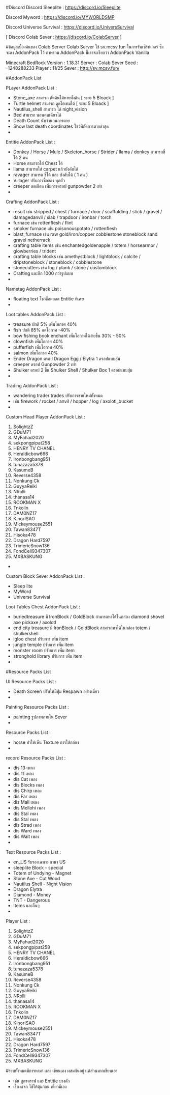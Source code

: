  
#Discord
 Discord Sleeplite : https://discord.io/Sleeplite
 
 Discord Myword : https://discord.io/MYWORLDSMP
 
 Discord Universe Survival : https://discord.io/UniversSurvival
 
 [ Discord Colab Sever : https://discord.io/ColabServer ]

#ข้อมูลเบื้องต้นของ Colab Server
  Colab Server ใช้ sv.mcsv.fun ในการรันเซิร์ฟเวอร์ ซึ่งจะลง AddonPack ไว้
  ภาพรวม AddonPack นี้เราจะเรียกว่า AddonPack Vanilla 

  Minecraft BedRock Version : 1.18.31
  Server : Colab Sever
  Seed : -1248288233
  Player : 11/25
  Sever : http://sv.mcsv.fun/

 #AddonPack List 
 
 PLayer AddonPack List :
  - Stone_axe สามารถ ตัดต้นไม้หายทั้งต้น [ ระยะ 5 Bloack ]
  - Turtle helmet สามารถ ดูดไอเทมได้ [ ระยะ 5 Bloack ]
  - Nautilus_shell สามารถ ได้ night_vision 
  - Bed สามารถ นอนคนเดี่ยวได้
  - Death Count นับจำนวนการตาย
  - Show last death coordinates โชว์พิกัดการตายล่าสุด
  -

 Entitie AddonPack List :
  - Donkey / Horse / Mule / Skeleton_horse / Strider / llama / donkey สามารถขี่ได้ 2 คน
  - Horse สามารถใส่ Chest ได้
  - llama สามารถใส่ carpet แล้วบังคับได้
  - ravager สามารถ ขี่ได้ และ บังคับได้ ( 1 คน )
  - Villager ปรับการซื้อของ ทุกตัว
  - creeper ลดเลือด เพิ่มการดรอป gunpowder 2 เท่า
  -
  
 Crafting AddonPack List :
  - result เช่น stripped / chest / furnace / door / scaffolding / stick / gravel / damagedanvil / slab / trapdoor / ironbar / torch
  - furnace เช่น rottenflesh / flint
  - smoker furnace เช่น poisonouspotato / rottenflesh 
  - blast_furnace เช่น raw gold/iron/copper cobblestone stoneblock sand gravel netherrack 
  - crafting table items เช่น enchantedgoldenapple / totem / horsearmor / glowberries / trident 
  - crafting table blocks เช่น amethystblock / lightblock / calcite / dripstoneblock / stoneblock / cobblestone
  - stonecutters เช่น log / plank / stone / customblock
  - Crafting และอีก 1000 กว่ารูปแบบ
  -
  
 Nametag AddonPack List :
  - floating text โชว์ชื่อตลอด Entitie พิเศษ
  -
  
 Loot tables AddonPack List :
  - treasure ปกติ 5% เพิ่มโอกาศ 40%
  - fish ปกติ 85% ลดโอกาศ -40%
  - bow fishing book enchant เพิ่มโอกาศได้ง่ายขึ้น 30% - 50%
  - clownfish  เพิ่มโอกาศ 40%
  - pufferfish  เพิ่มโอกาศ 40%
  - salmon  เพิ่มโอกาศ 40%
  - Ender Dragon ดรอป Dragon Egg / Elytra 1 ดรอปแบบสุ่ม
  - creeper ดรอป Gunpowder 2 เท่า
  - Shulker ดรอป 2 ชิ้น Shulker Shell / Shulker Box 1 ดรอปแบบสุ่ม
  -
  
 Trading AddonPack List :
  - wandering trader trades ปรับการขายใหม่ทั้งหมด 
  - เช่น firework / rocket / anvil / hopper / log / axolotl_bucket
  -
  
 Custom Head Player AddonPack List :
1. SolightzZ
2. GDuM71
3. MyFahad2020
4. sekpongpipat258
5. HENRY TV CHANEL  
6. Heraldicbow666
7. Ironbongbang951
8. tunazaza5378
9. KasumeB
10. Reverse4358
11. Nonkung  Ck
12. GuyyaReiki 
13. NRolli
14. thanasa14
15. ROOKMAN X
16. Tnkolin
17. DAM0NZ17
18. KinorISAO
19. Mickeymouse2551
20. Tawan8347T
21. Hisoka478
22. Dragon Hard7597
23. TrimericSnow136
24. FondCell9347307
25. MXBASKUNG
 -
  
 Custom Block Sever AddonPack List :
  - Sleep lite
  - MyWord 
  - Universe Survival
  
 Loot Tables Chest AddonPack List :
  - buriedtreasure มี IronBlock / GoldBlock สามารถหาได้ในกล่อง diamond shovel axe pickaxe / axolotl
  - end city treasure มี IronBlock / GoldBlock สามารถหาได้ในกล่อง totem / shulkershell 
  - igloo chest ปรับการ เพิ่ม item
  - jungle temple ปรับการ เพิ่ม item
  - monster room ปรับการ เพิ่ม item
  - stronghold library ปรับการ เพิ่ม item
  -
  
  
#Resource Packs List 
  
  UI Resource Packs List :
  - Death Screen ปรับให้มีปุ่ม Respawn อย่างเดี่ยว 
  - 
  
  Painting Resource Packs List :
  - painting รูปภาพภายใน Sever
  -
  
  Resource Packs List :
  - horse ทำให้เห็น Texture การใส่กล่อง
  -
  
 record Resource Packs List :
  - dis 13 เพลง
  - dis 11 เพลง
  - dis Cat เพลง
  - dis Blocks เพลง
  - dis Chirp เพลง
  - dis Far เพลง 
  - dis Mall เพลง
  - dis Mellohi เพลง
  - dis Stal เพลง
  - dis Stal เพลง
  - dis Strad เพลง
  - dis Ward เพลง
  - dis Wait เพลง
  -
  
 Text Resource Packs List :
  - en_US รับรองเฉพาะ ถาษา US
  - sleeplite Block - special
  - Totem of Undying - Magnet
  - Stone Axe - Cut Wood
  - Nautilus Shell - Night Vision
  - Dragon Elytra
  - Diamond - Money
  - TNT - Dangerous
  - Items และอื่นๆ
  -
  
Player List :
1. SolightzZ
2. GDuM71
3. MyFahad2020
4. sekpongpipat258
5. HENRY TV CHANEL  
6. Heraldicbow666
7. Ironbongbang951
8. tunazaza5378
9. KasumeB
10. Reverse4358
11. Nonkung  Ck
12. GuyyaReiki 
13. NRolli
14. thanasa14
15. ROOKMAN X
16. Tnkolin
17. DAM0NZ17
18. KinorISAO
19. Mickeymouse2551
20. Tawan8347T
21. Hisoka478
22. Dragon Hard7597
23. TrimericSnow136
24. FondCell9347307
25. MXBASKUNG
 
 
  #ระบทั้งหมดมีการหามา เเละ เขียนเอง ผสมกันอยู่ เเต่ส่วนมากเขียนเอา
  - เช่น สูตรคราฟ และ Entitie บางตัว
  - เรื่องเเจก ใช้ให้คุ้มก่อน เดี่ยวมีเอง
  

